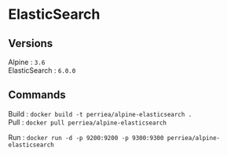 # ElasticSearch

## Versions

Alpine : `3.6`   
ElasticSearch : `6.0.0`   

## Commands

Build : `docker build -t perriea/alpine-elasticsearch .`   
Pull : `docker pull perriea/alpine-elasticsearch`   

Run : `docker run -d -p 9200:9200 -p 9300:9300 perriea/alpine-elasticsearch`
